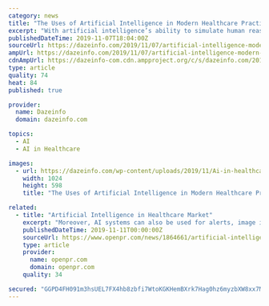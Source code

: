 ```yaml
---
category: news
title: "The Uses of Artificial Intelligence in Modern Healthcare Practices"
excerpt: "With artificial intelligence’s ability to simulate human reasoning and cognitive processes, it has brought about a paradigm shift in healthcare delivery. This new technological milestone has managed to revolutionize healthcare and improve medical ..."
publishedDateTime: 2019-11-07T18:04:00Z
sourceUrl: https://dazeinfo.com/2019/11/07/artificial-intelligence-modern-healthcare-practices/
ampUrl: https://dazeinfo.com/2019/11/07/artificial-intelligence-modern-healthcare-practices/amp/
cdnAmpUrl: https://dazeinfo-com.cdn.ampproject.org/c/s/dazeinfo.com/2019/11/07/artificial-intelligence-modern-healthcare-practices/amp/
type: article
quality: 74
heat: 84
published: true

provider:
  name: Dazeinfo
  domain: dazeinfo.com

topics:
  - AI
  - AI in Healthcare

images:
  - url: https://dazeinfo.com/wp-content/uploads/2019/11/Ai-in-healthcare-1024x598.jpg
    width: 1024
    height: 598
    title: "The Uses of Artificial Intelligence in Modern Healthcare Practices"

related:
  - title: "Artificial Intelligence in Healthcare Market"
    excerpt: "Moreover, AI systems can also be used for alerts, image interpretation, reminders, and therapy planning during medical procedures. The global artificial intelligence in healthcare market is expected to reach at $36,250 million by 2026, with a CAGR of 51.7% ..."
    publishedDateTime: 2019-11-11T00:00:00Z
    sourceUrl: https://www.openpr.com/news/1864661/artificial-intelligence-ai-in-healthcare-market-2019
    type: article
    provider:
      name: openpr.com
      domain: openpr.com
    quality: 34

secured: "GGPD4FH091m3hsUEL7FX4hb8zbfi7WtoKGKHemBXrk7Hag0hz6myzbXW8xx7MXF4CJmIK1IBnezUS9Dg3Fs84o8Q0IBXWvdAbvkQE66ly1Pg770COKRuvURewVZ9zITVrD/v7SyazTV25ASFVSk5r9AfUtDdxOz0aARaXG+wQU4a2l76hdLOiBHGnqHnoU6RVZFFAuATUJOV/d23UxjRJE98nvBz49YNOt8PTpWGRmqWuL9Rw0EDqOPVqEz1xpVScV+LU1fNNOg7ceeAR3TPVQ==;7jjND+mmOQXJOORnG7duJQ=="
---
```


